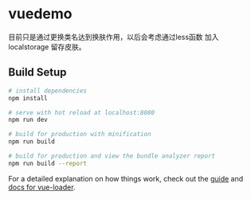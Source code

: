 # vuedemo

目前只是通过更换类名达到换肤作用，以后会考虑通过less函数 加入 localstorage 留存皮肤。

## Build Setup

``` bash
# install dependencies
npm install

# serve with hot reload at localhost:8080
npm run dev

# build for production with minification
npm run build

# build for production and view the bundle analyzer report
npm run build --report
```

For a detailed explanation on how things work, check out the [guide](http://vuejs-templates.github.io/webpack/) and [docs for vue-loader](http://vuejs.github.io/vue-loader).
